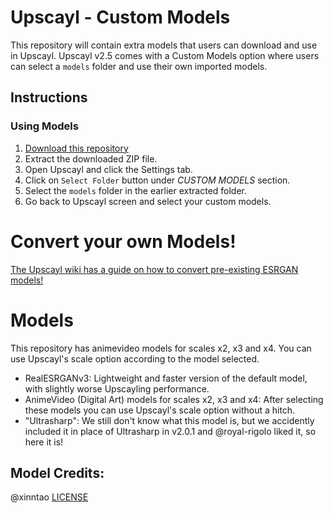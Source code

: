 # Upscayl - Custom Models

This repository will contain extra models that users can download and use in Upscayl. Upscayl v2.5 comes with a Custom Models option where users can select a `models` folder and use their own imported models.

## Instructions

### Using Models
1. [Download this repository](https://github.com/upscayl/custom-models/archive/refs/heads/main.zip)
2. Extract the downloaded ZIP file.
3. Open Upscayl and click the Settings tab.
4. Click on `Select Folder` button under _CUSTOM MODELS_ section.
5. Select the `models` folder in the earlier extracted folder.
6. Go back to Upscayl screen and select your custom models.

# Convert your own Models!

[The Upscayl wiki has a guide on how to convert pre-existing ESRGAN models!](https://github.com/upscayl/upscayl/wiki/%F0%9F%96%A5%EF%B8%8F-Model-Conversion---Create-more-AI-models!)

# Models

This repository has animevideo models for scales x2, x3 and x4. You can use Upscayl's scale option according to the model selected.

* RealESRGANv3: Lightweight and faster version of the default model, with slightly worse Upscayling performance.
* AnimeVideo (Digital Art) models for scales x2, x3 and x4: After selecting these models you can use Upscayl's scale option without a hitch.
* "Ultrasharp": We still don't know what this model is, but we accidently included it in place of Ultrasharp in v2.0.1 and @royal-rigolo liked it, so here it is!

## Model Credits:

@xinntao [LICENSE](https://github.com/xinntao/Real-ESRGAN-ncnn-vulkan/blob/master/LICENSE)
